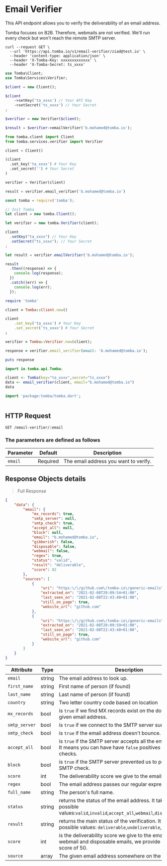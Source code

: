 # Email Verifier

This API endpoint allows you to verify the deliverability of an email address.

Tomba focuses on B2B. Therefore, webmails are not verified. We'll run every check but won't reach the remote SMTP server.

```shell
curl --request GET \
  --url 'https://api.tomba.io/v1/email-verifier/ziad@test.io' \
  --header 'content-type: application/json' \
  --header 'X-Tomba-Key: xxxxxxxxxxxxx' \
  --header 'X-Tomba-Secret: ts_xxxx'
```

```php
use Tomba\Client;
use Tomba\Services\Verifier;

$client = new Client();

$client
    ->setKey('ta_xxxx') // Your API Key
    ->setSecret('ts_xxxx') // Your Secret
;

$verifier = new Verifier($client);

$result = $verifier->emailVerifier('b.mohamed@tomba.io');

```

```python
from tomba.client import Client
from tomba.services.verifier import Verifier

client = Client()

(client
  .set_key('ta_xxxx') # Your Key
  .set_secret('') # Your Secret
)

verifier = Verifier(client)

result = verifier.email_verifier('b.mohamed@tomba.io')

```

```javascript
const tomba = require('tomba');

// Init Tomba
let client = new tomba.Client();

let verifier = new tomba.Verifier(client);

client
  .setKey("ta_xxxx") // Your Key
  .setSecret("ts_xxxx"); // Your Secret
;

let result = verifier.emailVerifier('b.mohamed@tomba.io');

result
  .then((response) => {
    console.log(response);
  })
  .catch((err) => {
    console.log(err);
  });

```

```ruby
require 'tomba'

client = Tomba::Client.new()

client
    .set_key('ta_xxxx') # Your Key
    .set_secret('ts_xxxx') # Your Secret
;

verifier = Tomba::Verifier.new(client);

response = verifier.email_verifier(email: 'b.mohamed@tomba.io');

puts response

```

```java
import io.tomba.api.Tomba;

```

```r
client <- Tomba(key="ta_xxxx",secret="ts_xxxx")
data <- email_verifier(client, email="b.mohamed@tomba.io")
data

```

```dart
import 'package:tomba/tomba.dart';

```

```powershell

```

## HTTP Request

`GET /email-verifier/:email`

### The parameters are defined as follows

| Parameter | Default  | Description                           |
| --------- | -------- | ------------------------------------- |
| `email`   | Required | The email address you want to verify. |

## Response  Objects details

> Full Response

```json
{
    "data": {
        "email": {
            "mx_records": true,
            "smtp_server": null,
            "smtp_check": true,
            "accept_all": null,
            "block": null,
            "email": "b.mohamed@tomba.io",
            "gibberish": false,
            "disposable": false,
            "webmail": false,
            "regex": true,
            "status": "valid",
            "result": "deliverable",
            "score": 82
        },
        "sources": [
            {
                "uri": "https:\/\/github.com\/tomba-io\/generic-emails\/blob\/084fc1a63d3cdaf9a34f255bedc2baea49a8e8b9\/src\/lib\/validation\/hash.ts",
                "extracted_on": "2021-02-08T20:09:54+01:00",
                "last_seen_on": "2021-02-08T22:43:40+01:00",
                "still_on_page": true,
                "website_url": "github.com"
            },
            {
                "uri": "https:\/\/github.com\/tomba-io\/generic-emails\/blame\/084fc1a63d3cdaf9a34f255bedc2baea49a8e8b9\/src\/lib\/validation\/hash.ts",
                "extracted_on": "2021-02-08T20:09:59+01:00",
                "last_seen_on": "2021-02-08T22:43:40+01:00",
                "still_on_page": true,
                "website_url": "github.com"
            }
        ]
    }
}
```

| Attribute     | Type   | Description                                                                                                                                  |
| ------------- | ------ | -------------------------------------------------------------------------------------------------------------------------------------------- |
| `email`       | string | The email address to look up.                                                                                                                |
| `first_name`  | string | First name of person (if found)                                                                                                              |
| `last_name`   | string | Last name of person (if found)                                                                                                               |
| `country`     | string | Two letter country code based on location                                                                                                    |
| `mx_records`  | bool   | is `true` if we find MX records exist on the domain of the given email address.                                                              |
| `smtp_server` | bool   | is `true` if we connect to the SMTP server successfully.                                                                                     |
| `smtp_check`  | bool   | is `true` if the email address doesn't bounce.                                                                                               |
| `accept_all`  | bool   | is `true` if the SMTP server accepts all the email addresses. It means you can have have `false` positives on SMTP checks.                   |
| `block`       | bool   | is `true` if the SMTP server prevented us to perform the SMTP check.                                                                         |
| `score`       | int    | The deliverability score we give to the email address.                                                                                       |
| `regex`       | bool   | The email address passes our regular expression.                                                                                             |
| `full_name`   | string | The person's full name.                                                                                                                      |
| `status`      | string | returns the status of the email address. It takes 1 out of 6 possible values:`valid`,`invalid`,`accept_all`,`webmail`,`disposable`,`unknown` |
| `result`      | string | returns the main status of the verification. It takes 1 out of 3 possible values: `deliverable`,`undeliverable`,`risky`                      |
| `score`       | int    | is the deliverability score we give to the email address. For webmail and disposable emails, we provide an arbitrary score of 50.            |
| `source`      | array  | The given email address somewhere on the web                                                                                                 |
